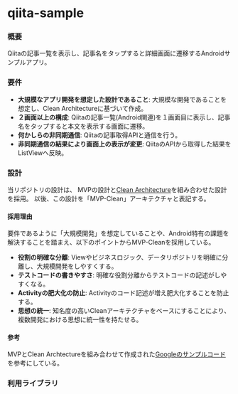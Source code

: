 # qiita-sample

### 概要
Qiitaの記事一覧を表示し、記事名をタップすると詳細画面に遷移するAndroidサンプルアプリ。

### 要件
* **大規模なアプリ開発を想定した設計であること**: 大規模な開発であることを想定し、Clean Architectureに基づいて作成。
* **２画面以上の構成**: Qiitaの記事一覧(Android関連)を１画面目に表示し、記事名をタップすると本文を表示する画面に遷移。
* **何かしらの非同期通信**: Qiitaの記事取得APIと通信を行う。
* **非同期通信の結果により画面上の表示が変更**: QiitaのAPIから取得した結果をListViewへ反映。


### 設計

当リポジトリの設計は、 MVPの設計と[Clean Architecture](https://8thlight.com/blog/uncle-bob/2012/08/13/the-clean-architecture.html)を組み合わせた設計を採用。
以後、この設計を「MVP-Clean」アーキテクチャと表記する。

#### 採用理由
要件であるように「大規模開発」を想定していることや、Android特有の課題を解決することを踏まえ、以下のポイントからMVP-Cleanを採用している。

* **役割の明確な分離**: Viewやビジネスロジック、データリポジトリを明確に分離し、大規模開発をしやすくする。
* **テストコードの書きやすさ**: 明確な役割分離からテストコードの記述がしやすくなる。
* **Activityの肥大化の防止**: Activityのコード記述が増え肥大化することを防止する。
* **思想の統一**: 知名度の高いCleanアーキテクチャをベースにすることにより、複数開発における思想に統一性を持たせる。

#### 参考

MVPとClean Archtectureを組み合わせて作成された[Googleのサンプルコード](https://github.com/googlesamples/android-architecture/tree/todo-mvp-clean)を参考にしている。

### 利用ライブラリ